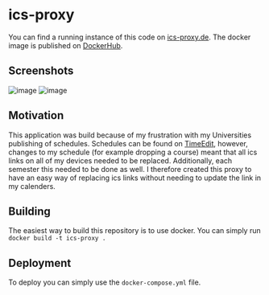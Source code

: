 # ics-proxy

You can find a running instance of this code on [ics-proxy.de](https://ics-proxy.de). The docker image is published on [DockerHub](https://hub.docker.com/repository/docker/13hannes11/ics-proxy).

## Screenshots

![image](https://user-images.githubusercontent.com/9381167/136559243-2a7c9062-33e3-436e-a781-fef3173e1671.png)
![image](https://user-images.githubusercontent.com/9381167/136559368-3404a94f-35d1-4235-8c98-2f837b75fda0.png)



## Motivation

This application was build because of my frustration with my Universities publishing of schedules. Schedules can be found on [TimeEdit](https://cloud.timeedit.net), 
however, changes to my schedule (for example dropping a course) meant that all ics links on all of my devices needed to be replaced. 
Additionally, each semester this needed to be done as well. I therefore created this proxy to have an easy way of replacing ics links without needing to update the link in my calenders.

## Building

The easiest way to build this repository is to use docker. You can simply run `docker build -t ics-proxy .`

## Deployment

To deploy you can simply use the `docker-compose.yml` file.


